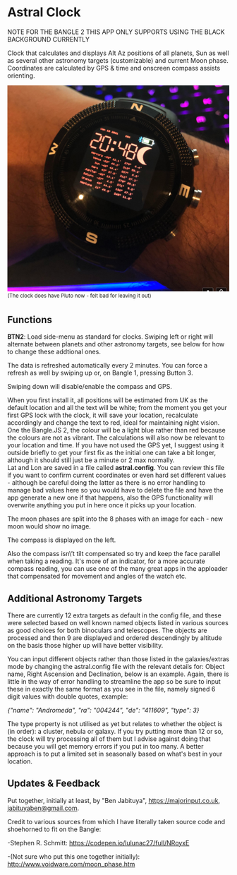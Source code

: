 Astral Clock
============
NOTE FOR THE BANGLE 2 THIS APP ONLY SUPPORTS USING THE BLACK BACKGROUND CURRENTLY

Clock that calculates and displays Alt Az positions of all planets, Sun as well as several other astronomy targets (customizable) and current Moon phase. Coordinates are calculated by GPS & time and onscreen compass assists orienting.

![screenshot](./Example.PNG)  
<sup>(The clock does have Pluto now - felt bad for leaving it out)</sup>

Functions
--------- 
**BTN2**: Load side-menu as standard for clocks.
Swiping left or right will alternate between planets and other astronomy targets, see below for how to change these addtional ones.

The data is refreshed automatically every 2 minutes. You can force a refresh as well by swiping up or, on Bangle 1, pressing Button 3.

Swiping down will disable/enable the compass and GPS.

When you first install it, all positions will be estimated from UK as the default location and all the text will be white; from the moment you get your first GPS lock with the clock, it will save your location, recalculate accordingly and change the text to red, ideal for maintaining night vision. One the Bangle.JS 2, the colour will be a light blue rather than red because the colours are not as vibrant. The calculations will also now be relevant to your location and time. If you have not used the GPS yet, I suggest using it outside briefly to get your first fix as the initial one can take a bit longer, although it should still just be a minute or 2 max normally.   
Lat and Lon are saved in a file called **astral.config**. You can review this file if you want to confirm current coordinates or even hard set different values \- although be careful doing the latter as there is no error handling to manage bad values here so you would have to delete the file and have the app generate a new one if that happens, also the GPS functionality will overwrite anything you put in here once it picks up your location.

The moon phases are split into the 8 phases with an image for each - new moon would show no image.

The compass is displayed on the left.

Also the compass isn\’t tilt compensated so try and keep the face parallel when taking a reading. It's more of an indicator, for a more accurate compass reading, you can use one of the many great apps in the apploader that compensated for movement and angles of the watch etc.

Additional Astronomy Targets
----------------------------
There are currently 12 extra targets as default in the config file, and these were selected based on well known named objects listed in various sources as good choices for both binoculars and telescopes. The objects are processed and then 9 are displayed and ordered descendingly by altitude on the basis those higher up will have better visibility.

You can input different objects rather than those listed in the galaxies/extras mode by changing the astral.config file with the relevant details for: Object name, Right Ascension and Declination, below is an example. Again, there is little in the way of error handling to streamline the app so be sure to input these in exactly the same format as you see in the file, namely signed 6 digit values with double quotes, example:

*{"name": "Andromeda", "ra": "004244", "de": "411609", "type": 3}*

The type property is not utilised as yet but relates to whether the object is (in order): a cluster, nebula or galaxy. If you try putting more than 12 or so, the clock will try processing all of them but I advise against doing that because you will get memory errors if you put in too many. A better approach is to put a limited set in seasonally based on what's best in your location.

Updates & Feedback
------------------
Put together, initially at least, by \"Ben Jabituya\", https://majorinput.co.uk, jabituyaben@gmail.com.

Credit to various sources from which I have literally taken source code and shoehorned to fit on the Bangle:

-Stephen R. Schmitt:
https://codepen.io/lulunac27/full/NRoyxE

-(Not sure who put this one together initially):
http://www.voidware.com/moon_phase.htm

